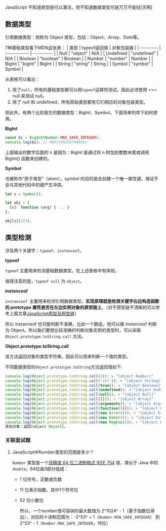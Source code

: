 JavaScript 不知道原型链可以凑活，但不知道数据类型可是万万不能哒[天啊]

## 数据类型
引用数据类型：统称为 Object 类型，包括：Object、Array、Date等。

7种基础类型看下MDN这张表：
| 类型      | typeof返回值 | 对象包装器 |
| --------- | ------------ | ---------- |
| Null      | "object"     | N/A        |
| Undefined | "undefined"  | N/A        |
| Boolean   | "boolean"    | Boolean    |
| Number    | "number"     | Number     |
| BigInt    | "bigint"     | BigInt     |
| String    | "string"     | String     |
| Symbol    | "symbol"     | Symbol     |

从表格可以看出：
1. 除了`null`，所有的基础类型都可以用`typeof`运算符测试。因此必须使用 === null 来测试 null。
2. 除了 null 和 undefined，所有原始类型都有它们相应的对象包装类型。

除此外，有两个比较面生的数据类型：BigInt、Symbol，下面简单列举下如何使用。

**BigInt**
```javascript
const bi = BigInt(Number.MAX_SAFE_INTEGER); 
console.log(bi); // 9007199254740991n
```
上面输出的数字后面的 n 是因为：BigInt 是通过将 n 附加到整数末尾或调用 BigInt() 函数来创建的。

**Symbol**

也被称作“原子类型”（atom）。symbol 的目的是去创建一个唯一属性键，保证不会与其他代码中的键产生冲突。
```javascript
let s = Symbol();

let obj = {
  [s]: function (arg) { ... }
};

obj[s](123);
```

## 类型检测
涉及两个关键字：`typeof`、`instanceof`。

**typeof**

`typeof` 主要用来检测基础数据类型，在上述表格中有体现。

值得注意的是，`typeof null` 为 `object`。

**instanceof**

`instanceof `主要用来检测引用数据类型。**实现原理就是检测关键字右边构造函数的 prototype 属性是否在左边实例对象的原型链上**。（对于原型链不清晰的可以参考上篇文章[JavaScript原型及原型链](./2-JavaScript原型及原型链.md)）

所以 instanceof 也可能判断不准确，比如一个数组，他可以被 instanceof 判断为 Object。所以我们要想比较准确的判断对象实例的类型时，可以采取 `Object.prototype.toString.call` 方法。

**Object.prototype.toString.call**

该方法返回对象的类型字符串，因此可以用来判断一个值的类型。

不同数据类型的`Object.prototype.toString`方法返回值如下:

```javascript
console.log(Object.prototype.toString.call(2)); > "[object Number]"
console.log(Object.prototype.toString.call('str')); > "[object String]"
console.log(Object.prototype.toString.call(true)); > "[object Boolean]"
console.log(Object.prototype.toString.call(undefined)); > "[object Undefined]"
console.log(Object.prototype.toString.call(null)); > "[object Null]"
console.log(Object.prototype.toString.call([])); > "[object Array]"
console.log(Object.prototype.toString.call(arguments)); > "[object Arguments]"
console.log(Object.prototype.toString.call(function(){})); > "[object Function]"
console.log(Object.prototype.toString.call(new Error())); > "[object Error]"
console.log(Object.prototype.toString.call(new Date())); > "[object Date]"
console.log(Object.prototype.toString.call(new RegExp())); > "[object RegExp]"
其他对象：返回[object Object]。
```

### 关联面试题

1. JavaScript中Number类型的范围是多少？

   `Number` 类型是一个[双精度 64 位二进制格式 IEEE 754](https://zh.wikipedia.org/wiki/雙精度浮點數) 值，类似于 Java 中的 `double`。64位由3部分组成：

   - 1 位符号，正数或负数
   - 11 位表示指数，其中1个符号位
   - 52 位小数位

     所以，一个number值可容纳的最大数值为 2^1024^ - 1（基于指数位得出），对应的十进制范围为：-2^53^ + 1（`Number.MIN_SAFE_INTEGER`） 到 2^53^ - 1（`Number.MAX_SAFE_INTEGER`，16位）
